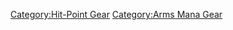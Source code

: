 [Category:Hit-Point Gear](Category:Hit-Point_Gear "wikilink")
[Category:Arms Mana Gear](Category:Arms_Mana_Gear "wikilink")
